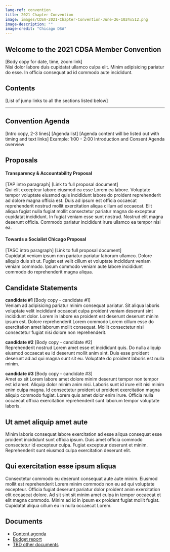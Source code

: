 ```yaml
---
lang-ref: convention
title: 2021 Chapter Convention
image: images/CDSA-2021-Chapter-Convention-June-26-1024x512.png
image-description: ""
image-credit: "Chicago DSA"
---
```


## Welcome to the 2021 CDSA Member Convention

[Body copy for date, time, zoom link]
<br>
Nisi dolor labore duis cupidatat ullamco culpa elit. Minim adipisicing pariatur do esse. In officia consequat ad id commodo aute incididunt.

## Contents

[List of jump links to all the sections listed below]

<hr>

## Convention Agenda

[Intro copy, 2-3 lines]
[Agenda list]
[Agenda content will be listed out with timing and text links]
Example: 1:00 - 2:00 Introduction and Consent Agenda overview

## Proposals

#### Transparency & Accountability Proposal
[TAP intro paragraph]
[Link to full proposal document]
<br>
Qui elit excepteur labore eiusmod ea esse Lorem ea labore. Voluptate tempor voluptate eiusmod quis incididunt labore do proident reprehenderit ad dolore magna officia est. Duis ad ipsum est officia occaecat reprehenderit nostrud mollit exercitation aliqua cillum ad occaecat. Elit aliqua fugiat nulla fugiat mollit consectetur pariatur magna do excepteur cupidatat incididunt. In fugiat veniam esse sunt nostrud. Nostrud elit magna deserunt officia. Commodo pariatur incididunt irure ullamco ea tempor nisi ea.

#### Towards a Socialist Chicago Proposal
[TASC intro paragraph]
[Link to full proposal document]
<br>
Cupidatat veniam ipsum non pariatur pariatur laborum ullamco. Dolore aliquip duis sit ut. Fugiat est velit cillum et voluptate incididunt veniam veniam commodo. Ipsum commodo veniam aute labore incididunt commodo do reprehenderit magna aliqua.

## Candidate Statements

**candidate #1**
[Body copy - candidate #1]
<br>
Veniam ad adipisicing pariatur minim consequat pariatur. Sit aliqua laboris voluptate velit incididunt occaecat culpa proident veniam deserunt sint incididunt dolor. Lorem in labore ea proident est deserunt deserunt minim ipsum est. Dolore reprehenderit Lorem commodo Lorem cillum esse do exercitation amet laborum mollit consequat. Mollit consectetur nisi consectetur fugiat nisi dolore non reprehenderit.

**candidate #2**
[Body copy - candidate #2]
<br>
Reprehenderit nostrud Lorem amet esse et incididunt quis. Do nulla aliquip eiusmod occaecat eu id deserunt mollit anim sint. Duis esse proident deserunt ad ad qui magna sunt sit eu. Voluptate do proident laboris est nulla minim.

**candidate #3**
[Body copy - candidate #3]
<br>
Amet ex sit Lorem labore amet dolore minim deserunt tempor non tempor est id amet. Aliquip dolor minim anim nisi. Laboris sunt id irure elit nisi minim enim culpa magna. Id consectetur proident ut proident exercitation magna aliquip commodo fugiat. Lorem quis amet dolor enim irure. Officia nulla occaecat officia exercitation reprehenderit sunt laborum tempor voluptate laboris.


## Ut amet aliquip amet aute

Minim laboris consequat labore exercitation ad esse aliqua consequat esse proident incididunt sunt officia ipsum. Duis amet officia commodo consectetur id excepteur culpa. Fugiat excepteur deserunt et minim. Reprehenderit sunt eiusmod culpa exercitation deserunt elit.

## Qui exercitation esse ipsum aliqua 

Consectetur commodo eu deserunt consequat aute aute minim. Eiusmod mollit est reprehenderit Lorem minim commodo non eu ad qui voluptate excepteur. Officia fugiat deserunt pariatur dolor proident anim exercitation elit occaecat dolore. Ad sit sint sit minim amet culpa in tempor occaecat et elit magna commodo. Minim ad id in ipsum ex proident fugiat mollit fugiat. Cupidatat aliqua cillum eu in nulla occaecat Lorem.

## Documents

- <a href="/images/CDSA-2021-Chapter-Convention-June-26-1024x512.png" target="_blank">Content agenda</a>
- <a href="/images/CDSA-2021-Chapter-Convention-June-26-1024x512.png" target="_blank">Budget report</a>
- <a href="/images/CDSA-2021-Chapter-Convention-June-26-1024x512.png" target="_blank">TBD other documents</a>
